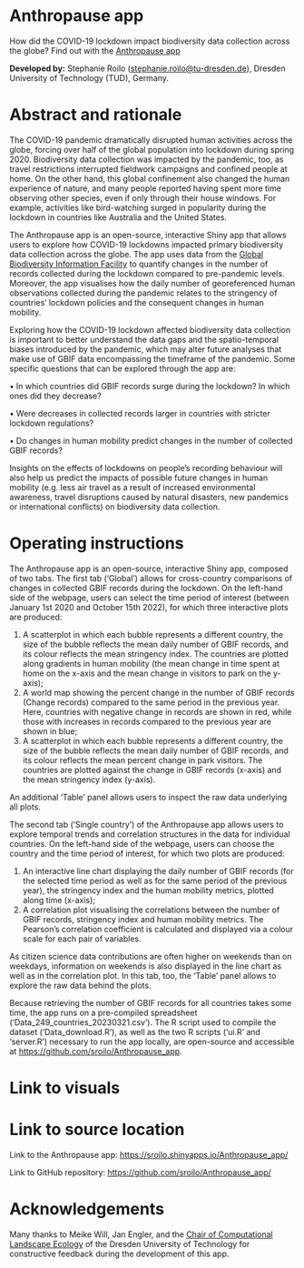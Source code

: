 # Anthropause app
How did the COVID-19 lockdown impact biodiversity data collection across the globe? Find out with the [Anthropause app](https://sroilo.shinyapps.io/Anthropause_app/)

**Developed by:**
Stephanie Roilo (stephanie.roilo@tu-dresden.de), Dresden University of Technology (TUD), Germany.

# Abstract and rationale
The COVID-19 pandemic dramatically disrupted human activities across the globe, forcing over half of the global population into lockdown during spring 2020. Biodiversity data collection was impacted by the pandemic, too, as travel restrictions interrupted fieldwork campaigns and confined people at home. On the other hand, this global confinement also changed the human experience of nature, and many people reported having spent more time observing other species, even if only through their house windows. For example, activities like bird-watching surged in popularity during the lockdown in countries like Australia and the United States.


The Anthropause app is an open-source, interactive Shiny app that allows users to explore how COVID-19 lockdowns impacted primary biodiversity data collection across the globe. The app uses data from the [Global Biodiversity Information Facility](https://www.gbif.org) to quantify changes in the number of records collected during the lockdown compared to pre-pandemic levels. Moreover, the app visualises how the daily number of georeferenced human observations collected during the pandemic relates to the stringency of countries’ lockdown policies and the consequent changes in human mobility.


Exploring how the COVID-19 lockdown affected biodiversity data collection is important to better understand the data gaps and the spatio-temporal biases introduced by the pandemic, which may alter future analyses that make use of GBIF data encompassing the timeframe of the pandemic. Some specific questions that can be explored through the app are:


•	In which countries did GBIF records surge during the lockdown? In which ones did they decrease?


•	Were decreases in collected records larger in countries with stricter lockdown regulations?


•	Do changes in human mobility predict changes in the number of collected GBIF records?


Insights on the effects of lockdowns on people’s recording behaviour will also help us predict the impacts of possible future changes in human mobility (e.g. less air travel as a result of increased environmental awareness, travel disruptions caused by natural disasters, new pandemics or international conflicts) on biodiversity data collection.


# Operating instructions
The Anthropause app is an open-source, interactive Shiny app, composed of two tabs. The first tab (‘Global’) allows for cross-country comparisons of changes in collected GBIF records during the lockdown. On the left-hand side of the webpage, users can select the time period of interest (between January 1st 2020 and October 15th 2022), for which three interactive plots are produced:
1.	A scatterplot in which each bubble represents a different country, the size of the bubble reflects the mean daily number of GBIF records, and its colour reflects the mean stringency index. The countries are plotted along gradients in human mobility (the mean change in time spent at home on the x-axis and the mean change in visitors to park on the y-axis);
2.	A world map showing the percent change in the number of GBIF records (Change records) compared to the same period in the previous year. Here, countries with negative change in records are shown in red, while those with increases in records compared to the previous year are shown in blue;
3.	A scatterplot in which each bubble represents a different country, the size of the bubble reflects the mean daily number of GBIF records, and its colour reflects the mean percent change in park visitors. The countries are plotted against the change in GBIF records (x-axis) and the mean stringency index (y-axis).


An additional ‘Table’ panel allows users to inspect the raw data underlying all plots.


The second tab (‘Single country’) of the Anthropause app allows users to explore temporal trends and correlation structures in the data for individual countries. On the left-hand side of the webpage, users can choose the country and the time period of interest, for which two plots are produced:
1.	An interactive line chart displaying the daily number of GBIF records (for the selected time period as well as for the same period of the previous year), the stringency index and the human mobility metrics, plotted along time (x-axis);
2.	A correlation plot visualising the correlations between the number of GBIF records, stringency index and human mobility metrics. The Pearson’s correlation coefficient is calculated and displayed via a colour scale for each pair of variables.


As citizen science data contributions are often higher on weekends than on weekdays, information on weekends is also displayed in the line chart as well as in the correlation plot. In this tab, too, the ‘Table’ panel allows to explore the raw data behind the plots.


Because retrieving the number of GBIF records for all countries takes some time, the app runs on a pre-compiled spreadsheet (‘Data_249_countries_20230321.csv’). The R script used to compile the dataset (‘Data_download.R’), as well as the two R scripts (‘ui.R’ and ‘server.R’) necessary to run the app locally, are open-source and accessible at https://github.com/sroilo/Anthropause_app.

# Link to visuals

# Link to source location
Link to the Anthropause app: https://sroilo.shinyapps.io/Anthropause_app/


Link to GitHub repository: https://github.com/sroilo/Anthropause_app/ 

# Acknowledgements
Many thanks to Meike Will, Jan Engler, and the [Chair of Computational Landscape Ecology](https://cle.geo.tu-dresden.de/) of the Dresden University of Technology for constructive feedback during the development of this app. 

